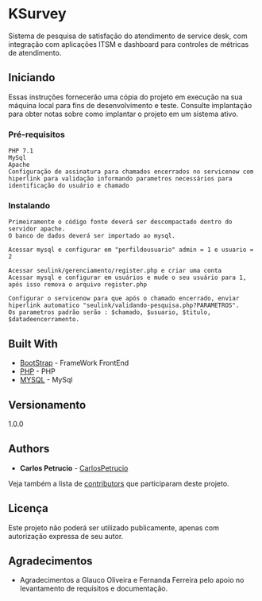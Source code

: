 # KSurvey

Sistema de pesquisa de satisfação do atendimento de service desk, com integração com aplicações ITSM e dashboard para controles de métricas de atendimento.

## Iniciando

Essas instruções fornecerão uma cópia do projeto em execução na sua máquina local para fins de desenvolvimento e teste. Consulte implantação para obter notas sobre como implantar o projeto em um sistema ativo.

### Pré-requisitos

```
PHP 7.1
MySql
Apache
Configuração de assinatura para chamados encerrados no servicenow com hiperlink para validação informando parametros necessários para identificação do usuário e chamado
```

### Instalando

```
Primeiramente o código fonte deverá ser descompactado dentro do servidor apache.
O banco de dados deverá ser importado ao mysql.
```

```
Acessar mysql e configurar em "perfildousuario" admin = 1 e usuario = 2
```

```
Acessar seulink/gerenciamento/register.php e criar uma conta
Acessar mysql e configurar em usuários e mude o seu usuário para 1, após isso remova o arquivo register.php
```

```
Configurar o servicenow para que após o chamado encerrado, enviar hiperlink automatico "seulink/validando-pesquisa.php?PARAMETROS".
Os parametros padrão serão : $chamado, $usuario, $titulo, $datadeencerramento.
```

## Built With

* [BootStrap](https://getbootstrap.com/docs/4.3/) - FrameWork FrontEnd
* [PHP](https://php.net/) - PHP
* [MYSQL](https://dev.mysql.com/doc/) - MySql

## Versionamento

1.0.0 

## Authors

* **Carlos Petrucio**  - [CarlosPetrucio](https://github.com/CarlosPetrucio)

Veja também a lista de [contributors](https://github.com/carlospetrucio/KSurvey/contributors) que participaram deste projeto.

## Licença

Este projeto não poderá ser utilizado publicamente, apenas com autorização expressa de seu autor.

## Agradecimentos

* Agradecimentos a Glauco Oliveira e Fernanda Ferreira pelo apoio no levantamento de requisitos e documentação.



